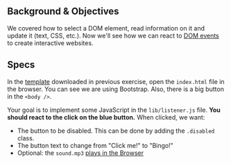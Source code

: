 ## Background & Objectives

We covered how to select a DOM element, read information on it and update it (text, CSS, etc.). Now we'll see how we can react to [DOM events](https://developer.mozilla.org/en-US/docs/Web/Events) to create interactive websites.

## Specs

In the [template](https://github.com/dounan1/china-product/blob/master/02-javascript/exercises/dom-events.zip) downloaded in previous exercise, open the `index.html` file in the browser. You can see we are using Bootstrap. Also, there is a big button in the `<body />`.

Your goal is to implement some JavaScript in the `lib/listener.js` file. **You should react to the click on the blue button.** When clicked, we want:

- The button to be disabled. This can be done by adding the `.disabled` class.
- The button text to change from "Click me!" to "Bingo!"
- Optional: the `sound.mp3` [plays in the Browser](https://stackoverflow.com/questions/9419263/playing-audio-with-javascript)

